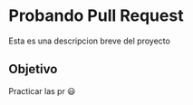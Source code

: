 # Probando Pull Request

Esta es una descripcion breve del proyecto

## Objetivo

Practicar las pr 😃